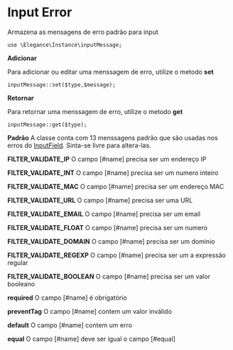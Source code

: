 # Input Error

Armazena as mensagens de erro padrão para input

    use \Elegance\Instance\inputMessage;

**Adicionar**

Para adicionar ou editar uma menssagem de erro, utilize o metodo **set**

    inputMessage::set($type,$message);

**Retornar**

Para retornar uma menssagem de erro, utilize o metodo **get**

    inputMessage::get($type);

**Padrão**
A classe conta com 13 menssagens padrão que são usadas nos erros do [InputField](https://github.com/php-elegance/http/tree/main/.doc/class/input/inputField.md). Sinta-se livre para altera-las.

**FILTER_VALIDATE_IP**
O campo [#name] precisa ser um endereço IP

**FILTER_VALIDATE_INT**
O campo [#name] precisa ser um numero inteiro

**FILTER_VALIDATE_MAC**
O campo [#name] precisa ser um endereço MAC

**FILTER_VALIDATE_URL**
O campo [#name] precisa ser uma URL

**FILTER_VALIDATE_EMAIL**
O campo [#name] precisa ser um email

**FILTER_VALIDATE_FLOAT**
O campo [#name] precisa ser um numero

**FILTER_VALIDATE_DOMAIN**
O campo [#name] precisa ser um dominio

**FILTER_VALIDATE_REGEXP**
O campo [#name] precisa ser um a expressão regular

**FILTER_VALIDATE_BOOLEAN**
O campo [#name] precisa ser um valor booleano

**required**
O campo [#name] é obrigatório

**preventTag**
O campo [#name] contem um valor inválido

**default**
O campo [#name] contem um erro

**equal**
O campo [#name] deve ser igual o campo [#equal]
